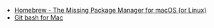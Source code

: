 
* [Homebrew - The Missing Package Manager for macOS (or Linux)](https://brew.sh/)
* [Git bash for Mac](https://github.com/fabriziocucci/git-bash-for-mac)
